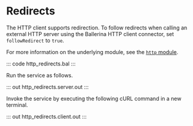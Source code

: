 # Redirects

The HTTP client supports redirection. To follow redirects when calling an external HTTP server using the Ballerina HTTP client connector, set `followRedirect` to `true`.

For more information on the underlying module, see the [`http` module](https://lib.ballerina.io/ballerina/http/latest/).

::: code http_redirects.bal :::

Run the service as follows.

::: out http_redirects.server.out :::

Invoke the service by executing the following cURL command in a new terminal.

::: out http_redirects.client.out :::

